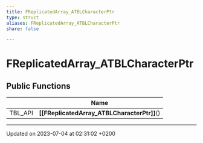 ```yaml
---
title: FReplicatedArray_ATBLCharacterPtr
type: struct
aliases: FReplicatedArray_ATBLCharacterPtr
share: false

---
```


# FReplicatedArray_ATBLCharacterPtr





## Public Functions

|                | Name           |
| -------------- | -------------- |
| TBL_API | **[[FReplicatedArray_ATBLCharacterPtr]]**() |

-------------------------------

Updated on 2023-07-04 at 02:31:02 +0200